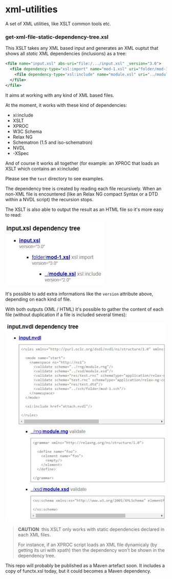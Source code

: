 # xml-utilities
A set of XML utilities, like XSLT common tools etc.

### get-xml-file-static-dependency-tree.xsl

This XSLT takes any XML based input and generates an XML ouptut that shows all *static* XML dependencies (inclusions) as a tree:

```xml
<file name="input.xsl" abs-uri="file:/.../input.xsl" _version="3.0">
  <file dependency-type="xsl:import" name="mod-1.xsl" uri="folder/mod-1.xsl" abs-uri="file:/.../mod-1.xsl" _version="3.0">
    <file dependency-type="xsl:include" name="module.xsl" uri="../module.xsl" abs-uri="file:/.../module.xsl" _version="2.0"/>
  </file>
</file>
```
It aims at working with any kind of XML based files.

At the moment, it works with these kind of dependencies:

- xi:include
- XSLT
- XPROC
- W3C Schema
- Relax NG
- Schematron (1.5 and iso-schematron)
- NVDL
- -XSpec

And of course it works all together (for example: an XPROC that loads an XSLT which contains an xi:include)

Please see the `test` directory to see examples.

The dependency tree is created by reading each file recursively. When an non-XML file is encountered (like an Relax NG compact Syntax or a DTD within a NVDL script) the recursion stops.

The XSLT is also able to output the result as an HTML file so it's more easy to read:

![README.res/SimpleDependencyTreeHtml.jpg](README.res/SimpleDependencyTreeHtml.jpg)

It's possible to add extra informations like the `version` attribute above, depending on each kind of file.

With both outputs (XML / HTML) it's possible to gather the content of each file (without duplication if a file is included several times):

![README.res/WithContentDependencyTreeHtml.jpg](README.res/WithContentDependencyTreeHtml.jpg)

> **CAUTION**: this XSLT only works with static dependencies declared in each XML files. 
> 
> For instance, if an XPROC script loads an XML file dynamicaly (by getting its uri with xpath) then the dependency won't be shown in the dependency tree.

This repo will probably be published as a Maven artefact soon. It includes a copy of functx.xsl today, but it could becomes a Maven dependency.
